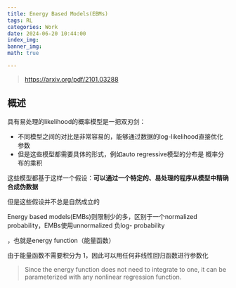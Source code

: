 ```yaml
---
title: Energy Based Models(EBMs)
tags: RL
categories: Work
date: 2024-06-20 10:44:00
index_img:
banner_img:
math: true

---
```


> https://arxiv.org/pdf/2101.03288

## 概述

具有易处理的likelihood的概率模型是一把双刃剑：

- 不同模型之间的对比是非常容易的，能够通过数据的log-likelihood直接优化参数
- 但是这些模型都需要具体的形式，例如auto regressive模型的分布是 概率分布的乘积

这些模型都基于这样一个假设：**可以通过一个特定的、易处理的程序从模型中精确合成伪数据**

但是这些假设并不总是自然成立的



Energy based models(EMBs)则限制少的多，区别于一个normalized probability，EMBs使用unnormalized 负log- probability

，也就是energy function（能量函数）

由于能量函数不需要积分为 1，因此可以用任何非线性回归函数进行参数化





> Since the energy function does not need to integrate to one, it can be parameterized with any nonlinear regression function.



